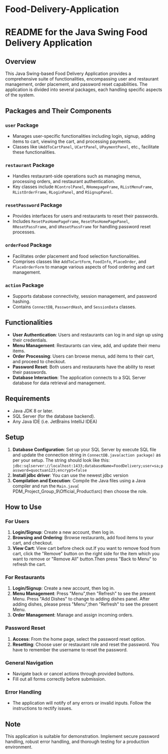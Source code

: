 # Food-Delivery-Application
# README for the Java Swing Food Delivery Application

## Overview
This Java Swing-based Food Delivery Application provides a comprehensive suite of functionalities, encompassing user and restaurant management, order placement, and password reset capabilities. The application is divided into several packages, each handling specific aspects of the system.

## Packages and Their Components

### `user` Package
- Manages user-specific functionalities including login, signup, adding items to cart, viewing the cart, and processing payments.
- Classes like `UAddToCartPanel`, `UCartPanel`, `UPaymentPanel`, etc., facilitate these functionalities.

### `restaurant` Package
- Handles restaurant-side operations such as managing menus, processing orders, and restaurant authentication.
- Key classes include `RControlPanel`, `RHomepageFrame`, `RListMenuFrame`, `RListOrderFrame`, `RLoginPanel`, and `RSignupPanel`.

### `resetPassword` Package
- Provides interfaces for users and restaurants to reset their passwords.
- Includes `ResetPasHomePageFrame`, `ResetPasHomePagePanel`, `RResetPassFrame`, and `UResetPassFrame` for handling password reset processes.

### `orderFood` Package
- Facilitates order placement and food selection functionalities.
- Comprises classes like `AddToCartForm`, `FoodInfo`, `PlaceOrder`, and `PlaceOrderForm` to manage various aspects of food ordering and cart management.

### `action` Package
- Supports database connectivity, session management, and password hashing.
- Contains `ConnectDB`, `PasswordHash`, and `SessionData` classes.

## Functionalities

- **User Authentication**: Users and restaurants can log in and sign up using their credentials.
- **Menu Management**: Restaurants can view, add, and update their menu items.
- **Order Processing**: Users can browse menus, add items to their cart, and proceed to checkout.
- **Password Reset**: Both users and restaurants have the ability to reset their passwords.
- **Database Interaction**: The application connects to a SQL Server database for data retrieval and management.

## Requirements

- Java JDK 8 or later.
- SQL Server (for the database backend).
- Any Java IDE (i.e. JetBrains IntelliJ IDEA)
## Setup

1. **Database Configuration**: Set up your SQL Server by execute SQL file and update the connection string in `ConnectDB.java(action package)` as per your setup.
    The string should look like this: `jdbc:sqlserver://localhost:1433;databaseName=FoodDelivery;user=sa;password=quoctuan123;encrypt=false`
2. **Install jdbc driver**: You can use the newest jdbc version
3. **Compilation and Execution**: Compile the Java files using a Java compiler and run the `Main.java`( PDM_Project_Group_9\Official_Product\src) then choose the role.


## How to Use

### For Users
1. **Login/Signup**: Create a new account, then log in.
2. **Browsing and Ordering**: Browse restaurants, add food items to your cart, and checkout.
3. **View Cart**: View cart before check out.If you want to remove food from cart, click the "Remove" button on the right side for the item which you want to remove or "Remove All" button.Then press "Back to Menu" to refresh the cart.

### For Restaurants
1. **Login/Signup**: Create a new account, then log in.
2. **Menu Management**: Press "Menu",then "Refresh" to see the present Menu. Press "Add Dishes" to change to adding dishes panel. After adding dishes, please press "Menu",then "Refresh" to see the present Menu.
3. **Order Management**: Manage and assign incoming orders.

### Password Reset
1. **Access**: From the home page, select the password reset option.
2. **Resetting**: Choose user or restaurant role and reset the password. You have to remember the username to reset the password.  

### General Navigation
- Navigate back or cancel actions through provided buttons.
- Fill out all forms correctly before submission.

### Error Handling
- The application will notify of any errors or invalid inputs. Follow the instructions to rectify issues.

## Note
This application is suitable for demonstration. Implement secure password handling, robust error handling, and thorough testing for a production environment.
